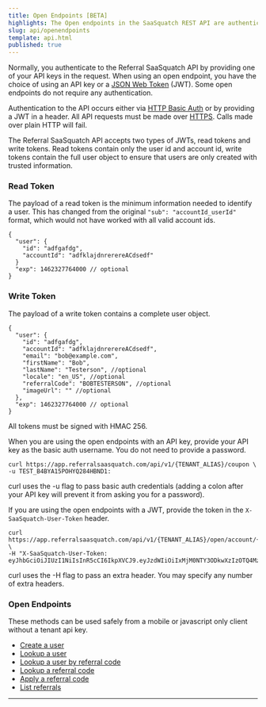 ```yaml
---
title: Open Endpoints [BETA]
highlights: The Open endpoints in the SaaSquatch REST API are authenticated with an API key or a user secret
slug: api/openendpoints
template: api.html
published: true
---
```


Normally, you authenticate to the Referral SaaSquatch API by providing one of your API keys in the request. When using an open endpoint, you have the choice of using an API key or a <a href="https://jwt.io/introduction/">JSON Web Token</a> (JWT). Some open endpoints do not require any authentication.


Authentication to the API occurs either via <a href="http://en.wikipedia.org/wiki/Basic_access_authentication">HTTP Basic Auth</a> or by providing a JWT in a header. All API requests must be made over <a href="http://en.wikipedia.org/wiki/HTTP_Secure">HTTPS</a>. Calls made over plain HTTP will fail.

The Referral SaaSquatch API accepts two types of JWTs, read tokens and write tokens. Read tokens contain only the user id and account id, write tokens contain the full user object to ensure that users are only created with trusted information.

### Read Token

The payload of a read token is the minimum information needed to identify a user. This has changed from the original `"sub": "accountId_userId"` format, which would not have worked with all valid account ids.

```
{
  "user": {
    "id": "adfgafdg",
    "accountId": "adfklajdnrerereACdsedf"
  }
  "exp": 1462327764000 // optional  
}
```

### Write Token

The payload of a write token contains a complete user object.

```
{
  "user": {
    "id": "adfgafdg",
    "accountId": "adfklajdnrerereACdsedf",
    "email": "bob@example.com",
    "firstName": "Bob",
    "lastName": "Testerson", //optional
    "locale": "en_US", //optional
    "referralCode": "BOBTESTERSON", //optional
    "imageUrl": "" //optional
  },
  "exp": 1462327764000 // optional
}
```

All tokens must be signed with HMAC 256.

When you are using the open endpoints with an API key, provide your API key as the basic auth username. You do not need to provide a password.

```
curl https://app.referralsaasquatch.com/api/v1/{TENANT_ALIAS}/coupon \
-u TEST_B4BYA15POHYQ284HBND1:
```


curl uses the -u flag to pass basic auth credentials (adding a colon after your API key will prevent it from asking you for a password).

If you are using the open endpoints with a JWT, provide the token in the `X-SaaSquatch-User-Token` header.


```
curl https://app.referralsaasquatch.com/api/v1/{TENANT_ALIAS}/open/account/{ACCOUNT_ID}/user/{USER_ID} \
-H "X-SaaSquatch-User-Token: eyJhbGciOiJIUzI1NiIsInR5cCI6IkpXVCJ9.eyJzdWIiOiIxMjM0NTY3ODkwXzIzOTQ4MzQ5MzQifQ.8P42BrwqkZhchHJw_qYUNBc_iZb6TspPOkbtc5WvP_0"
```

curl uses the -H flag to pass an extra header. You may specify any number of extra headers.

### Open Endpoints

These methods can be used safely from a mobile or javascript only client without a tenant api key.

 - [Create a user](/api/methods#open_create_user)
 - [Lookup a user](/api/methods#open_get_user)
 - [Lookup a user by referral code](/api/methods#open_get_user_by_code)
 - [Lookup a referral code](/api/methods#open_validate_code)
 - [Apply a referral code](/api/methods#open_apply_code)
 - [List referrals](/api/methods#open_list_referrals)

<hr/>
